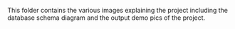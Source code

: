 This folder contains the various images explaining the project including the database schema diagram and the output demo pics of the project.
